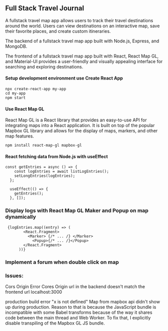 ## Full Stack Travel Journal

A fullstack travel map app allows users to track their travel destinations around the world. Users can view destinations on an interactive map, save their favorite places, and create custom itineraries. 


The backend of a fullstack travel map app built with Node.js, Express, and MongoDB. 

The frontend of a fullstack travel map app built with React, React Map GL, and Material-UI provides a user-friendly and visually appealing interface for searching and exploring destinations.


#### Setup development environment use Create React App

```
npx create-react-app my-app
cd my-app
npm start
```

#### Use React Map GL

React Map GL is a React library that provides an easy-to-use API for integrating maps into a React application. It is built on top of the popular Mapbox GL library and allows for the display of maps, markers, and other map features.

```
npm install react-map-gl mapbox-gl
```

#### React fetching data from Node.js with useEffect

```
const getEntries = async () => {
    const logEntries = await listLogEntries();
    setLongEntries(logEntries);
  };

  useEffect(() => {
    getEntries();
  }, []);
```

### Display logs with React Map GL Maker and Popup on map dynamically

```
 {logEntries.map((entry) => (
        <React.Fragment>
          <Marker> {/* ... /} </Marker>
            <Popup>{/* ... /}</Popup>
        </React.Fragment>
      ))}
```

### Implement a forum when double click on map

### Issues:

Cors Origin Error
Cores Origin url in the backend doesn't match the frontend url localhost:3000

production build error "x is not defined" 
Map from mapbox api didn't show up during production. Reason to that is because the JavaScript bundle is incompatible with some Babel transforms because of the way it shares code between the main thread and Web Worker. 
To fix that, I explicitly disable transpiling of the Mapbox GL JS bundle.
